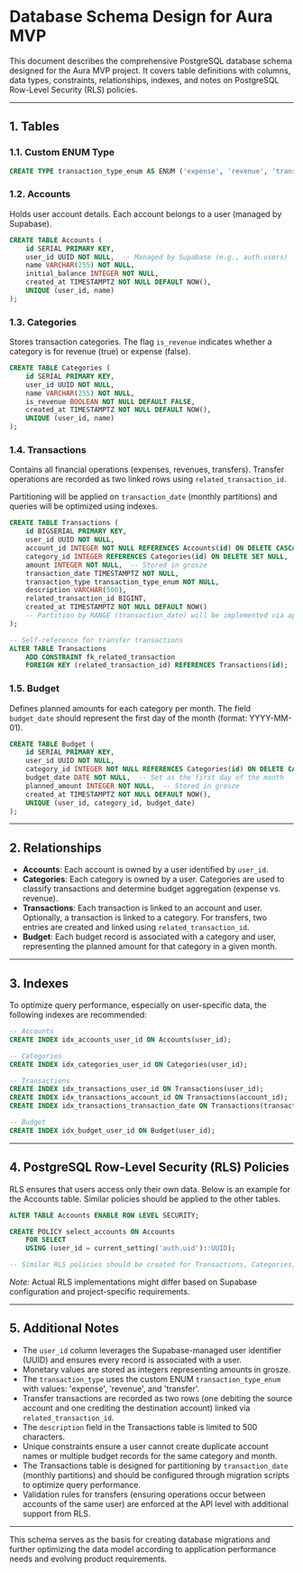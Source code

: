 # Database Schema Design for Aura MVP

This document describes the comprehensive PostgreSQL database schema designed for the Aura MVP project. It covers table definitions with columns, data types, constraints, relationships, indexes, and notes on PostgreSQL Row-Level Security (RLS) policies.

---

## 1. Tables

### 1.1. Custom ENUM Type

```sql
CREATE TYPE transaction_type_enum AS ENUM ('expense', 'revenue', 'transfer');
```

### 1.2. Accounts

Holds user account details. Each account belongs to a user (managed by Supabase).

```sql
CREATE TABLE Accounts (
    id SERIAL PRIMARY KEY,
    user_id UUID NOT NULL,  -- Managed by Supabase (e.g., auth.users)
    name VARCHAR(255) NOT NULL,
    initial_balance INTEGER NOT NULL,
    created_at TIMESTAMPTZ NOT NULL DEFAULT NOW(),
    UNIQUE (user_id, name)
);
```

### 1.3. Categories

Stores transaction categories. The flag `is_revenue` indicates whether a category is for revenue (true) or expense (false).

```sql
CREATE TABLE Categories (
    id SERIAL PRIMARY KEY,
    user_id UUID NOT NULL,
    name VARCHAR(255) NOT NULL,
    is_revenue BOOLEAN NOT NULL DEFAULT FALSE,
    created_at TIMESTAMPTZ NOT NULL DEFAULT NOW(),
    UNIQUE (user_id, name)
);
```

### 1.4. Transactions

Contains all financial operations (expenses, revenues, transfers). Transfer operations are recorded as two linked rows using `related_transaction_id`.

Partitioning will be applied on `transaction_date` (monthly partitions) and queries will be optimized using indexes.

```sql
CREATE TABLE Transactions (
    id BIGSERIAL PRIMARY KEY,
    user_id UUID NOT NULL,
    account_id INTEGER NOT NULL REFERENCES Accounts(id) ON DELETE CASCADE,
    category_id INTEGER REFERENCES Categories(id) ON DELETE SET NULL,
    amount INTEGER NOT NULL,  -- Stored in grosze
    transaction_date TIMESTAMPTZ NOT NULL,
    transaction_type transaction_type_enum NOT NULL,
    description VARCHAR(500),
    related_transaction_id BIGINT,
    created_at TIMESTAMPTZ NOT NULL DEFAULT NOW()
    -- Partition by RANGE (transaction_date) will be implemented via appropriate migration scripts
);

-- Self-reference for transfer transactions
ALTER TABLE Transactions
    ADD CONSTRAINT fk_related_transaction
    FOREIGN KEY (related_transaction_id) REFERENCES Transactions(id);
```

### 1.5. Budget

Defines planned amounts for each category per month. The field `budget_date` should represent the first day of the month (format: YYYY-MM-01).

```sql
CREATE TABLE Budget (
    id SERIAL PRIMARY KEY,
    user_id UUID NOT NULL,
    category_id INTEGER NOT NULL REFERENCES Categories(id) ON DELETE CASCADE,
    budget_date DATE NOT NULL,  -- Set as the first day of the month
    planned_amount INTEGER NOT NULL,  -- Stored in grosze
    created_at TIMESTAMPTZ NOT NULL DEFAULT NOW(),
    UNIQUE (user_id, category_id, budget_date)
);
```

---

## 2. Relationships

- **Accounts**: Each account is owned by a user identified by `user_id`.
- **Categories**: Each category is owned by a user. Categories are used to classify transactions and determine budget aggregation (expense vs. revenue).
- **Transactions**: Each transaction is linked to an account and user. Optionally, a transaction is linked to a category. For transfers, two entries are created and linked using `related_transaction_id`.
- **Budget**: Each budget record is associated with a category and user, representing the planned amount for that category in a given month.

---

## 3. Indexes

To optimize query performance, especially on user-specific data, the following indexes are recommended:

```sql
-- Accounts
CREATE INDEX idx_accounts_user_id ON Accounts(user_id);

-- Categories
CREATE INDEX idx_categories_user_id ON Categories(user_id);

-- Transactions
CREATE INDEX idx_transactions_user_id ON Transactions(user_id);
CREATE INDEX idx_transactions_account_id ON Transactions(account_id);
CREATE INDEX idx_transactions_transaction_date ON Transactions(transaction_date);

-- Budget
CREATE INDEX idx_budget_user_id ON Budget(user_id);
```

---

## 4. PostgreSQL Row-Level Security (RLS) Policies

RLS ensures that users access only their own data. Below is an example for the Accounts table. Similar policies should be applied to the other tables.

```sql
ALTER TABLE Accounts ENABLE ROW LEVEL SECURITY;

CREATE POLICY select_accounts ON Accounts
    FOR SELECT
    USING (user_id = current_setting('auth.uid')::UUID);

-- Similar RLS policies should be created for Transactions, Categories, and Budget tables.
```

*Note:* Actual RLS implementations might differ based on Supabase configuration and project-specific requirements.

---

## 5. Additional Notes

- The `user_id` column leverages the Supabase-managed user identifier (UUID) and ensures every record is associated with a user.
- Monetary values are stored as integers representing amounts in grosze.
- The `transaction_type` uses the custom ENUM `transaction_type_enum` with values: 'expense', 'revenue', and 'transfer'.
- Transfer transactions are recorded as two rows (one debiting the source account and one crediting the destination account) linked via `related_transaction_id`.
- The `description` field in the Transactions table is limited to 500 characters.
- Unique constraints ensure a user cannot create duplicate account names or multiple budget records for the same category and month.
- The Transactions table is designed for partitioning by `transaction_date` (monthly partitions) and should be configured through migration scripts to optimize query performance.
- Validation rules for transfers (ensuring operations occur between accounts of the same user) are enforced at the API level with additional support from RLS.

---

This schema serves as the basis for creating database migrations and further optimizing the data model according to application performance needs and evolving product requirements. 